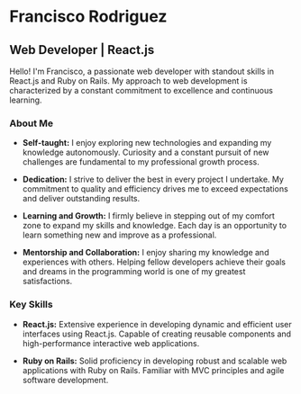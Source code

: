 # Francisco Rodriguez

## Web Developer | React.js 

Hello! I'm Francisco, a passionate web developer with standout skills in React.js and Ruby on Rails. My approach to web development is characterized by a constant commitment to excellence and continuous learning.

### About Me

- **Self-taught:** I enjoy exploring new technologies and expanding my knowledge autonomously. Curiosity and a constant pursuit of new challenges are fundamental to my professional growth process.

- **Dedication:** I strive to deliver the best in every project I undertake. My commitment to quality and efficiency drives me to exceed expectations and deliver outstanding results.

- **Learning and Growth:** I firmly believe in stepping out of my comfort zone to expand my skills and knowledge. Each day is an opportunity to learn something new and improve as a professional.

- **Mentorship and Collaboration:** I enjoy sharing my knowledge and experiences with others. Helping fellow developers achieve their goals and dreams in the programming world is one of my greatest satisfactions.

### Key Skills

- **React.js:** Extensive experience in developing dynamic and efficient user interfaces using React.js. Capable of creating reusable components and high-performance interactive web applications.

- **Ruby on Rails:** Solid proficiency in developing robust and scalable web applications with Ruby on Rails. Familiar with MVC principles and agile software development.

### Contact

I'm excited to connect and collaborate on exciting web projects! Feel free to reach out to me via:

- **Email:** [My Email](mailto:franciscorodriguezsv24@gmail.com)
- **LinkedIn:** [Your LinkedIn Profile](https://www.linkedin.com/in/franciscorodriguezsv24)

I look forward to the opportunity to work together to create exceptional web experiences!

